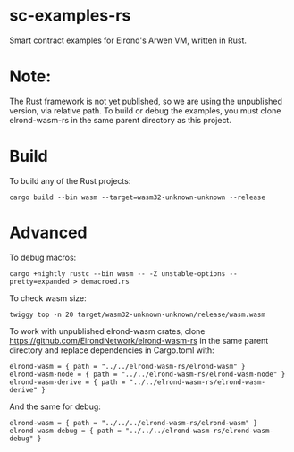 # sc-examples-rs
Smart contract examples for Elrond's Arwen VM, written in Rust.

# Note:

The Rust framework is not yet published, so we are using the unpublished version, via relative path. To build or debug the examples, you must clone elrond-wasm-rs in the same parent directory as this project.


# Build

To build any of the Rust projects:
```
cargo build --bin wasm --target=wasm32-unknown-unknown --release
```

# Advanced

To debug macros:
```
cargo +nightly rustc --bin wasm -- -Z unstable-options --pretty=expanded > demacroed.rs
```

To check wasm size:
```
twiggy top -n 20 target/wasm32-unknown-unknown/release/wasm.wasm
```

To work with unpublished elrond-wasm crates, clone https://github.com/ElrondNetwork/elrond-wasm-rs in the same parent directory and replace dependencies in Cargo.toml with:
```
elrond-wasm = { path = "../../elrond-wasm-rs/elrond-wasm" }
elrond-wasm-node = { path = "../../elrond-wasm-rs/elrond-wasm-node" }
elrond-wasm-derive = { path = "../../elrond-wasm-rs/elrond-wasm-derive" }
```

And the same for debug:
```
elrond-wasm = { path = "../../../elrond-wasm-rs/elrond-wasm" }
elrond-wasm-debug = { path = "../../../elrond-wasm-rs/elrond-wasm-debug" }
```
